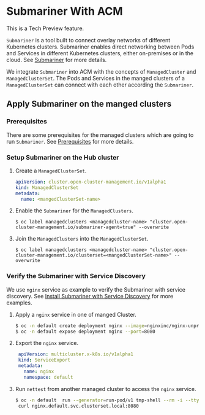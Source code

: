 # Submariner With ACM

This is a Tech Preview feature.

`Submariner` is a tool built to connect overlay networks of different Kubernetes clusters. 
Submariner enables direct networking between Pods and Services in different Kubernetes clusters, either on-premises or in the cloud. 
See [Submariner](https://submariner.io/) for more details.

We integrate `Submariner` into ACM with the concepts of `ManagedCluster` and `ManagedClusterSet`. 
The Pods and Services in the manged clusters of a `ManagedClusterSet` can connect with each other according the `Submariner`.

## Apply Submariner on the manged clusters 

### Prerequisites

There are some prerequisites for the managed clusters which are going to run `Submariner`. See [Prerequisites](prerequisites.md) for more details.

### Setup Submariner on the Hub cluster

1. Create a `ManagedClusterSet`.

   ```yaml
   apiVersion: cluster.open-cluster-management.io/v1alpha1
   kind: ManagedClusterSet
   metadata:
     name: <mangedClusterSet-name>
   ```

2. Enable the `Submariner` for the `ManagedClusters`.

   ```
   $ oc label managedclusters <managedcluster-name> "cluster.open-cluster-management.io/submariner-agent=true" --overwrite
   ```

3. Join the `ManagedClusters` into the `ManagedClusterSet`.
    
   ```
   $ oc label managedclusters <managedcluster-name> "cluster.open-cluster-management.io/clusterset=<mangedClusterSet-name>" --overwrite
   ```

### Verify the Submariner with Service Discovery 

We use `nginx` service as example to verify the Submariner with service discovery.
See [Install Submariner with Service Discovery](https://submariner.io/getting-started/quickstart/openshift/aws/#install-submariner-with-service-discovery) for more examples.

1. Apply a `nginx` service in one of manged Cluster. 

   ```bash
   $ oc -n default create deployment nginx --image=nginxinc/nginx-unprivileged:stable-alpine
   $ oc -n default expose deployment nginx --port=8080
   ```
   
2. Export the `nginx` service.
   
   ```yaml
    apiVersion: multicluster.x-k8s.io/v1alpha1
    kind: ServiceExport
    metadata:
      name: nginx
      namespace: default
   ```

3. Run `nettest` from another managed cluster to access the `nginx` service.

   ```bash
   $ oc -n default  run --generator=run-pod/v1 tmp-shell --rm -i --tty --image quay.io/submariner/nettest -- /bin/bash
    curl nginx.default.svc.clusterset.local:8080
   ```
